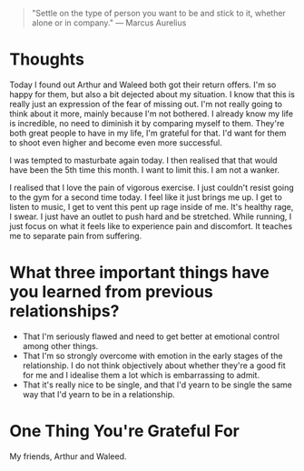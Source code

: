 
> \"Settle on the type of person you want to be and stick to it, whether alone or in company.\" — Marcus Aurelius

# Thoughts
Today I found out Arthur and Waleed both got their return offers. I'm so happy for them, but also a bit dejected about my situation. I know that this is really just an expression of the fear of missing out. I'm not really going to think about it more, mainly because I'm not bothered. I already know my life is incredible, no need to diminish it by comparing myself to them. They're both great people to have in my life, I'm grateful for that. I'd want for them to shoot even higher and become even more successful.

I was tempted to masturbate again today. I then realised that that would have been the 5th time this month. I want to limit this. I am not a wanker.

I realised that I love the pain of vigorous exercise. I just couldn't resist going to the gym for a second time today. I feel like it just brings me up. I get to listen to music, I get to vent this pent up rage inside of me. It's healthy rage, I swear. I just have an outlet to push hard and be stretched. While running, I just focus on what it feels like to experience pain and discomfort. It teaches me to separate pain from suffering. 

# What three important things have you learned from previous relationships?
- That I'm seriously flawed and need to get better at emotional control among other things.
- That I'm so strongly overcome with emotion in the early stages of the relationship. I do not think objectively about whether they're a good fit for me and I idealise them a lot which is embarrassing to admit.
- That it's really nice to be single, and that I'd yearn to be single the same way that I'd yearn to be in a relationship.

# One Thing You're Grateful For
My friends, Arthur and Waleed.
